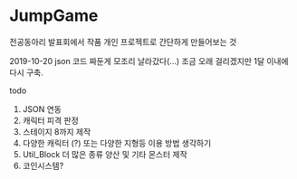 # JumpGame
전공동아리 발표회에서 작품
 개인 프로젝트로 간단하게 만들어보는 것

2019-10-20
 json 코드 짜둔게 모조리 날라갔다(...) 조금 오래 걸리겠지만 1달 이내에 다시 구축.

todo
 1. JSON 연동
 2. 캐릭터 피격 판정
 3. 스테이지 8까지 제작 
 4. 다양한 캐릭터 (?) 또는 다양한 지형등 이용 방법 생각하기
 5. Util_Block 더 많은 종류 양산 및 기타 몬스터 제작
 6. 코인시스템?
